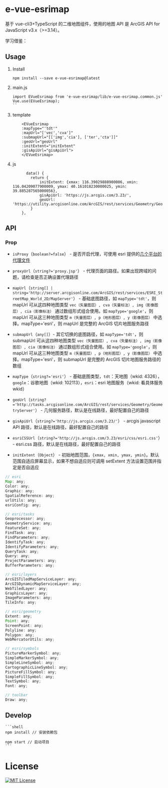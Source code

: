 # e-vue-esrimap

基于 vue-cli3+TypeScript 的二维地图组件，使用的地图 API 是 ArcGIS API for JavaScript v3.x（>=3.14）。

学习借鉴：<a src="https://github.com/laixiangran/e-ngx-esrimap"></a>

## Usage

1. Install

	```shell
	npm install --save e-vue-esrimap@latest
	```
2. main.js

    ```shell
    import EVueEsrimap from 'e-vue-esrimap/lib/e-vue-esrimap.common.js'
    Vue.use(EVueEsrimap);
    ``
3. template

    ```shell
        <EVueEsrimap
		:mapType="'tdt'"
		:mapUrl="['vec','cva']"
		:submapUrl="[['img','cia'], ['ter','cta']]"
		:geoUrl="geoUrl"
		:initExtent="initExtent"
		:gisApiUrl="gisApiUrl">
        </EVueEsrimap>
    ```

4. js

    ```shell
          data() {
            return {
                initExtent: {xmax: 116.39029888900006, xmin: 116.04209077900009, ymax: 40.161018230000025, ymin: 39.885287565000056},
                gisApiUrl: 'https://js.arcgis.com/3.23/',
                geoUrl: 'https://utility.arcgisonline.com/ArcGIS/rest/services/Geometry/GeometryServer'
            }
        },
    ```

## API

### Prop

- `isProxy`（`boolean?=false`） - 是否开启代理，可使用 esri 提供的[几个平台的代理文件](https://github.com/Esri/resource-proxy)

- `proxyUrl`（`string?='proxy.jsp'`） - 代理页面的路径。如果出现跨域的问题，请检查是否正确设置代理路径

- `mapUrl`（`string[] | string='http://server.arcgisonline.com/ArcGIS/rest/services/ESRI_StreetMap_World_2D/MapServer'`） - 基础底图路径，如 `mapType='tdt'`，则 mapUrl 可从这四种地图类型 `vec（矢量图层）, cva（矢量标注）, img（影像图层）, cia（影像标注）` 通过数组形式组合使用。如 `mapType='google'`，则 mapUrl 可从这三种地图类型 `m（矢量图层）, p（地形图层）, y（影像图层）` 中选择。mapType='esri'，则 mapUrl 是完整的 ArcGIS 切片地图服务路径

- `submapUrl`（`any[]`）- 其它切换的底图路径，如 `mapType='tdt'`，则 submapUrl 可从这四种地图类型 `vec（矢量图层）, cva（矢量标注）, img（影像图层）, cia（影像标注）` 通过数组形式组合使用。如 `mapType='google'`，则 mapUrl 可从这三种地图类型 `m（矢量图层）, p（地形图层）, y（影像图层）` 中选择。mapType='esri'，则 submapUrl 是完整的 ArcGIS 切片地图服务路径的数组

- `mapType`（`string?='esri'`） - 基础底图类型，`tdt`：天地图（wkid: 4326），`google`：谷歌地图（wkid: 102113），`esri`：esri 地图服务（wkid: 看具体服务wkid）

- `geoUrl`（`string?='http://tasks.arcgisonline.com/ArcGIS/rest/services/Geometry/GeometryServer'`） - 几何服务路径，默认是在线路径，最好配置自己的路径

- `gisApiUrl`（`string?='http://js.arcgis.com/3.23/'`） - arcgis javascript API 路径，默认是在线路径，最好配置自己的路径

- `esriCSSUrl`（`string?='http://js.arcgis.com/3.23/esri/css/esri.css'`） - esri.css 路径，默认是在线路径，最好配置自己的路径

- `initExtent`（`Object`） - 初始地图范围，`{xmax, xmin, ymax, ymin}`。默认范围自适应屏幕显示，如果不想自适应则可调用 setExtent 方法设置范围并指定是否自适应


```javascript
// esri
Map: any;
Color: any;
Graphic: any;
SpatialReference: any;
urlUtils: any;
esriConfig: any;

// esri/tasks
Geoprocessor: any;
GeometryService: any;
FeatureSet: any;
FindTask: any;
FindParameters: any;
IdentifyTask: any;
IdentifyParameters: any;
QueryTask: any;
Query: any;
ProjectParameters: any;
BufferParameters: any;

// esri/layers
ArcGISTiledMapServiceLayer: any;
ArcGISDynamicMapServiceLayer: any;
WebTiledLayer: any;
GraphicsLayer: any;
ImageParameters: any;
TileInfo: any;

// esri/geometry
Extent: any;
Point: any;
ScreenPoint: any;
Polyline: any;
Polygon: any;
WebMercatorUtils: any;

// esri/symbols
PictureMarkerSymbol: any;
SimpleMarkerSymbol: any;
SimpleLineSymbol: any;
CartographicLineSymbol: any;
PictureFillSymbol: any;
SimpleFillSymbol: any;
TextSymbol: any;
Font: any;

// toolbar
Draw: any;
```


## Develop

	```shell
	npm install // 安装依赖包
	
	npm start // 启动项目
	```

# License

[![MIT License](https://img.shields.io/badge/license-MIT-blue.svg?style=flat)](/LICENSE)